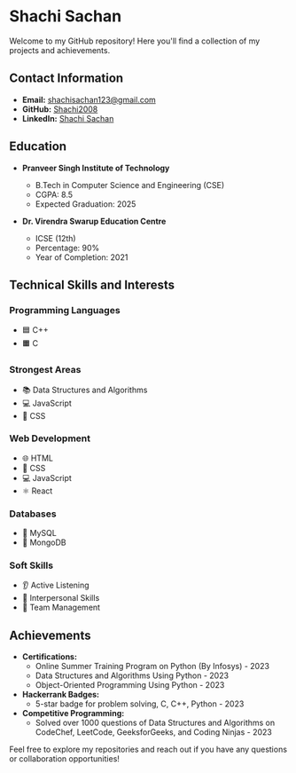 # Shachi Sachan

Welcome to my GitHub repository! Here you'll find a collection of my projects and achievements.

## Contact Information

- **Email:** [shachisachan123@gmail.com](mailto:shachisachan123@gmail.com)
- **GitHub:** [Shachi2008](https://github.com/Shachi2008)
- **LinkedIn:** [Shachi Sachan](https://www.linkedin.com/in/shachi-sachan-bb4713228/)

## Education

- **Pranveer Singh Institute of Technology**
  - B.Tech in Computer Science and Engineering (CSE)
  - CGPA: 8.5
  - Expected Graduation: 2025

- **Dr. Virendra Swarup Education Centre**
  - ICSE (12th)
  - Percentage: 90%
  - Year of Completion: 2021

## Technical Skills and Interests

### Programming Languages
- 🟦 C++
- 🟧 C

### Strongest Areas
- 📚 Data Structures and Algorithms
- 💻 JavaScript
- 🎨 CSS

### Web Development
- 🌐 HTML
- 🎨 CSS
- 💻 JavaScript
- ⚛️ React

### Databases
- 🐬 MySQL
- 🍃 MongoDB

### Soft Skills
- 👂 Active Listening
- 🤝 Interpersonal Skills
- 👥 Team Management

## Achievements

- **Certifications:**
  - Online Summer Training Program on Python (By Infosys) - 2023
  - Data Structures and Algorithms Using Python - 2023
  - Object-Oriented Programming Using Python - 2023
- **Hackerrank Badges:**
  - 5-star badge for problem solving, C, C++, Python - 2023
- **Competitive Programming:**
  - Solved over 1000 questions of Data Structures and Algorithms on CodeChef, LeetCode, GeeksforGeeks, and Coding Ninjas - 2023

Feel free to explore my repositories and reach out if you have any questions or collaboration opportunities!
